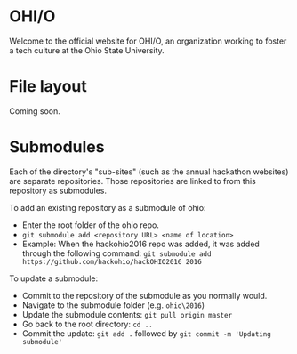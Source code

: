# OHI/O
Welcome to the official website for OHI/O, an organization working to foster a tech culture at the Ohio State University.

# File layout
Coming soon.

# Submodules
Each of the directory's "sub-sites" (such as the annual hackathon websites) are separate repositories.
Those repositories are linked to from this repository as submodules.

To add an existing repository as a submodule of ohio:

* Enter the root folder of the ohio repo.
* `git submodule add <repository URL> <name of location>`
* Example: When the hackohio2016 repo was added, it was added through the following command:
`git submodule add https://github.com/hackohio/hackOHIO2016 2016`

To update a submodule:
* Commit to the repository of the submodule as you normally would.
* Navigate to the submodule folder (e.g. `ohio\2016`)
* Update the submodule contents: `git pull origin master`
* Go back to the root directory: `cd ..`
* Commit the update: `git add .` followed by `git commit -m 'Updating submodule'`
